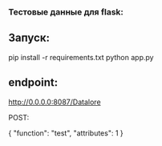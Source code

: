 ### Тестовые данные для flask:
## Запуск:

pip install -r requirements.txt
python app.py

## endpoint:

http://0.0.0.0:8087/Datalore

POST:

{
    "function": "test",
    "attributes": 1
}
